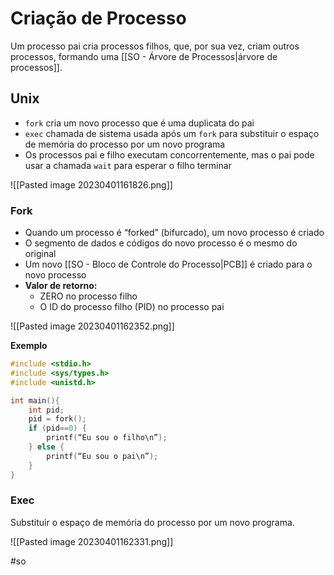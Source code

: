 
# Criação de Processo

Um processo pai cria processos filhos, que, por sua vez, criam outros processos, formando uma [[SO - Árvore de Processos|árvore de processos]].

## Unix

- `fork` cria um novo processo que é uma duplicata do pai
- `exec` chamada de sistema  usada após um `fork` para substituir o espaço de memória do processo por um novo programa
- Os processos pai e filho executam concorrentemente, mas o pai pode usar a chamada `wait` para esperar o filho terminar

![[Pasted image 20230401161826.png]]

### Fork

- Quando um processo é “forked” (bifurcado), um novo processo é criado
- O segmento de dados e códigos do novo processo é o mesmo do original
- Um novo [[SO - Bloco de Controle do Processo|PCB]] é criado para o novo processo
- **Valor de retorno:**
	- ZERO no processo filho
	- O ID do processo filho (PID) no processo pai

![[Pasted image 20230401162352.png]]

**Exemplo**

```c
#include <stdio.h>
#include <sys/types.h>
#include <unistd.h>

int main(){
	int pid;
	pid = fork();
	if (pid==0) {
		printf(“Eu sou o filho\n”);
	} else {
		printf(“Eu sou o pai\n”);
	}
}
```

### Exec

Substituir o espaço de memória do processo por um novo programa.

![[Pasted image 20230401162331.png]]


#so


